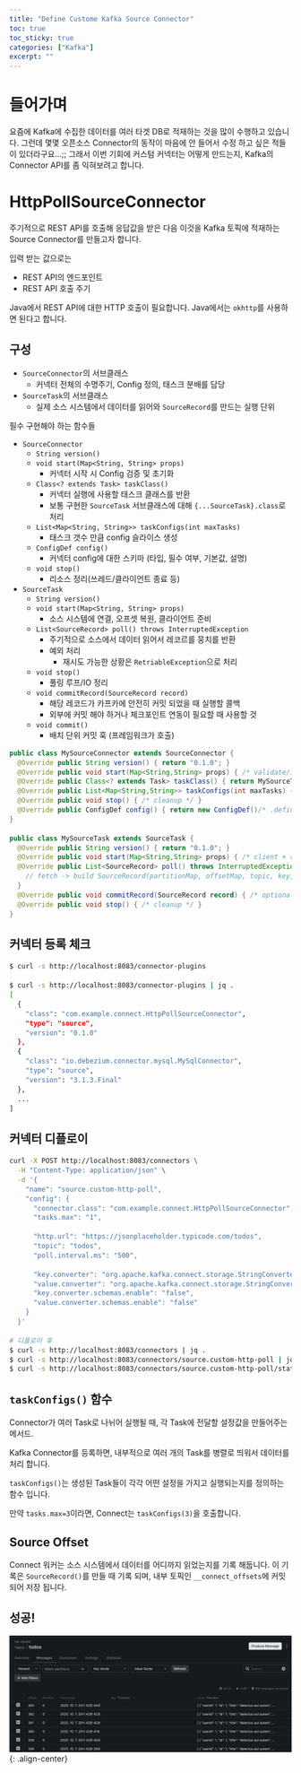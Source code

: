 ```yaml
---
title: "Define Custome Kafka Source Connector"
toc: true
toc_sticky: true
categories: ["Kafka"]
excerpt: ""
---
```


# 들어가며

요즘에 Kafka에 수집한 데이터를 여러 타겟 DB로 적재하는 것을 많이 수행하고 있습니다. 그런데 몇몇 오픈소스 Connector의 동작이 마음에 안 들어서 수정 하고 싶은 적들이 있더라구요...;; 그래서 이번 기회에 커스텀 커넥터는 어떻게 만드는지, Kafka의 Connector API를 좀 익혀보려고 합니다.

# HttpPollSourceConnector

주기적으로 REST API를 호출해 응답값을 받은 다음 이것을 Kafka 토픽에 적재하는 Source Connector를 만들고자 합니다.

입력 받는 값으로는

- REST API의 엔드포인트
- REST API 호출 주기

Java에서 REST API에 대한 HTTP 호출이 필요합니다. Java에서는 `okhttp`를 사용하면 된다고 합니다.

## 구성

- `SourceConnector`의 서브클래스
  - 커넥터 전체의 수명주기, Config 정의, 태스크 분배를 담당
- `SourceTask`의 서브클래스
  - 실제 소스 시스템에서 데이터를 읽어와 `SourceRecord`를 만드는 실행 단위

필수 구현해야 하는 함수들

- `SourceConnector`
  - `String version()`
  - `void start(Map<String, String> props)`
    - 커넥터 시작 시 Config 검증 및 초기화
  - `Class<? extends Task> taskClass()`
    - 커넥터 실행에 사용할 태스크 클래스를 반환
    - 보통 구현한 `SourceTask` 서브클래스에 대해 `{...SourceTask}.class`로 처리
  - `List<Map<String, String>> taskConfigs(int maxTasks)`
    - 태스크 갯수 만큼 config 슬라이스 생성
  - `ConfigDef config()`
    - 커넥터 config에 대한 스키마 (타입, 필수 여부, 기본값, 설명)
  - `void stop()`
    - 리소스 정리(쓰레드/클라이언트 종료 등)
- `SourceTask`
  - `String version()`
  - `void start(Map<String, String> props)`
    - 소스 시스템에 연결, 오프셋 복원, 클라이언트 준비
  - `List<SourceRecord> poll() throws InterruptedException`
    - 주기적으로 소스에서 데이터 읽어서 레코르를 뭉치를 반환
    - 예외 처리
      - 재시도 가능한 상황은 `RetriableException`으로 처리
  - `void stop()`
    - 풀링 루프/IO 정리
  - `void commitRecord(SourceRecord record)`
    - 해당 레코드가 카프카에 안전히 커밋 되었을 때 실행할 콜백
    - 외부에 커밋 해야 하거나 체크포인트 연동이 필요할 때 사용할 것
  - `void commit()`
    - 배치 단위 커밋 훅 (프레임워크가 호출)

```java
public class MySourceConnector extends SourceConnector {
  @Override public String version() { return "0.1.0"; }
  @Override public void start(Map<String,String> props) { /* validate/init */ }
  @Override public Class<? extends Task> taskClass() { return MySourceTask.class; }
  @Override public List<Map<String,String>> taskConfigs(int maxTasks) { /* shard */ }
  @Override public void stop() { /* cleanup */ }
  @Override public ConfigDef config() { return new ConfigDef()/* .define(...) */; }
}

public class MySourceTask extends SourceTask {
  @Override public String version() { return "0.1.0"; }
  @Override public void start(Map<String,String> props) { /* client + restore offset */ }
  @Override public List<SourceRecord> poll() throws InterruptedException {
    // fetch -> build SourceRecord(partitionMap, offsetMap, topic, key, value)
  }
  @Override public void commitRecord(SourceRecord record) { /* optional */ }
  @Override public void stop() { /* cleanup */ }
}
```

## 커넥터 등록 체크

```bash
$ curl -s http://localhost:8083/connector-plugins

$ curl -s http://localhost:8083/connector-plugins | jq .
[
  {
    "class": "com.example.connect.HttpPollSourceConnector",
    "type": "source",
    "version": "0.1.0"
  },
  {
    "class": "io.debezium.connector.mysql.MySqlConnector",
    "type": "source",
    "version": "3.1.3.Final"
  },
  ...
]
```

## 커넥터 디플로이

```bash
curl -X POST http://localhost:8083/connectors \
  -H "Content-Type: application/json" \
  -d '{
    "name": "source.custom-http-poll",
    "config": {
      "connector.class": "com.example.connect.HttpPollSourceConnector",
      "tasks.max": "1",

      "http.url": "https://jsonplaceholder.typicode.com/todos",
      "topic": "todos",
      "poll.interval.ms": "500",

      "key.converter": "org.apache.kafka.connect.storage.StringConverter",
      "value.converter": "org.apache.kafka.connect.storage.StringConverter",
      "key.converter.schemas.enable": "false",
      "value.converter.schemas.enable": "false"
    }
  }'

# 디플로이 후
$ curl -s http://localhost:8083/connectors | jq .
$ curl -s http://localhost:8083/connectors/source.custom-http-poll | jq .
$ curl -s http://localhost:8083/connectors/source.custom-http-poll/status | jq .
```

## `taskConfigs()` 함수

Connector가 여러 Task로 나뉘어 실행될 때, 각 Task에 전달할 설정값을 만들어주는 메서드.

Kafka Connector를 등록하면, 내부적으로 여러 개의 Task를 병렬로 띄워서 데이터를 처리 합니다.

`taskConfigs()`는 생성된 Task들이 각각 어떤 설정을 가지고 실행되는지를 정의하는 함수 입니다.

만약 `tasks.max=3`이라면, Connect는 `taskConfigs(3)`을 호출합니다.

## Source Offset

Connect 워커는 소스 시스템에서 데이터를 어디까지 읽었는지를 기록 해둡니다. 이 기록은 `SourceRecord()`를 만들 때 기록 되며, 내부 토픽인 `__connect_offsets`에 커밋 되어 저장 됩니다.

## 성공!

![](/images/development/kafka/custom-http-poll-source-connector.png){: .align-center}

